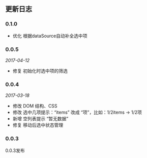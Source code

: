 ## 更新日志

### 0.1.0

- 优化 根据dataSource自动补全选中项

### 0.0.5

*2017-04-12*

- 修复 初始化时选中项的筛选

### 0.0.4

*2017-03-18*

- 修改 DOM 结构、CSS
- 修改 选中几项提示：“items” 改成 “项”，比如：1/2items -> 1/2项
- 新增 空列表提示 “暂无数据”
- 修复 移动后选中状态管理

### 0.0.3

0.0.3发布